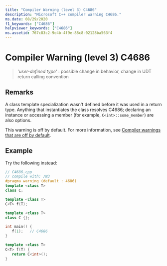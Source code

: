 ```yaml
---
title: "Compiler Warning (level 3) C4686"
description: "Microsoft C++ compiler warning C4686."
ms.date: 08/29/2020
f1_keywords: ["C4686"]
helpviewer_keywords: ["C4686"]
ms.assetid: 767c83c2-9e4b-4f9e-88c8-02128ba563f4
---
```

# Compiler Warning (level 3) C4686

> '*user-defined type*' : possible change in behavior, change in UDT return calling convention

## Remarks

A class template specialization wasn't defined before it was used in a return type. Anything that instantiates the class resolves C4686; declaring an instance or accessing a member (for example, `C<int>::some_member`) are also options.

This warning is off by default. For more information, see [Compiler warnings that are off by default](../../preprocessor/compiler-warnings-that-are-off-by-default.md).

## Example

Try the following instead:

```cpp
// C4686.cpp
// compile with: /W3
#pragma warning (default : 4686)
template <class T>
class C;

template <class T>
C<T> f(T);

template <class T>
class C {};

int main() {
   f(1);   // C4686
}

template <class T>
C<T> f(T) {
   return C<int>();
}
```
